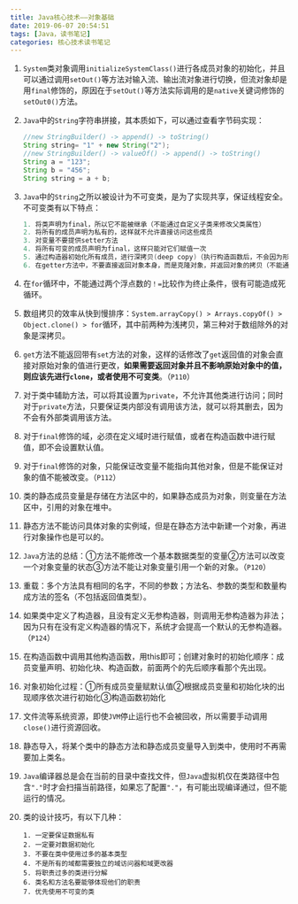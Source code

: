 ```yaml
---
title: Java核心技术——对象基础
date: 2019-06-07 20:54:51
tags: [Java，读书笔记]
categories: 核心技术读书笔记
---
```

1. `System`类对象调用`initializeSystemClass()`进行各成员对象的初始化，并且可以通过调用`setOut()`等方法对输入流、输出流对象进行切换，但流对象却是用`final`修饰的，原因在于`setOut()`等方法实际调用的是`native`关键词修饰的`setOut0()`方法。

2. `Java`中的`String`字符串拼接，其本质如下，可以通过查看字节码实现：

   ```java
   //new StringBuilder() -> append() -> toString()
   String string= "1" + new String("2");
   //new StringBuilder() -> valueOf() -> append() -> toString()
   String a = "123";
   String b = "456";
   String string = a + b;
   ```

3. `Java`中的`String`之所以被设计为不可变类，是为了实现共享，保证线程安全。不可变类有以下特点：

   ```java
   1. 将类声明为final，所以它不能被继承（不能通过自定义子类来修改父类属性）
   2. 将所有的成员声明为私有的，这样就不允许直接访问这些成员
   3. 对变量不要提供setter方法
   4. 将所有可变的成员声明为final，这样只能对它们赋值一次
   5. 通过构造器初始化所有成员，进行深拷贝(deep copy)（执行构造函数后，不会因为形参本身发生变化而影响对象的变量）
   6. 在getter方法中，不要直接返回对象本身，而是克隆对象，并返回对象的拷贝（不能通过get方法获取对象后在外部进行修改）
   ```

4. 在`for`循环中，不能通过两个浮点数的`！=`比较作为终止条件，很有可能造成死循环。

5. 数组拷贝的效率从快到慢排序：`System.arrayCopy() > Arrays.copyOf() > Object.clone() > for`循环，其中前两种为浅拷贝，第三种对于数组除外的对象是深拷贝。

6. `get`方法不能返回带有`set`方法的对象，这样的话修改了`get`返回值的对象会直接对原始对象的值进行更改，**如果需要返回对象并且不影响原始对象中的值，则应该先进行`clone`，或者使用不可变类**。（`P110`）

7. 对于类中辅助方法，可以将其设置为`private`，不允许其他类进行访问；同时对于`private`方法，只要保证类内部没有调用该方法，就可以将其删去，因为不会有外部类调用该方法。

8. 对于`final`修饰的域，必须在定义域时进行赋值，或者在构造函数中进行赋值，即不会设置默认值。

9. 对于`final`修饰的对象，只能保证改变量不能指向其他对象，但是不能保证对象的值不能被改变。（`P112`）

10. 类的静态成员变量是存储在方法区中的，如果静态成员为对象，则变量在方法区中，引用的对象在堆中。

11. 静态方法不能访问具体对象的实例域，但是在静态方法中新建一个对象，再进行对象操作也是可以的。

12. `Java`方法的总结：①方法不能修改一个基本数据类型的变量②方法可以改变一个对象变量的状态③方法不能让对象变量引用一个新的对象。（`P120`）

13. 重载：多个方法具有相同的名字，不同的参数；方法名、参数的类型和数量构成方法的签名（不包括返回值类型）。

14. 如果类中定义了构造器，且没有定义无参构造器，则调用无参构造器为非法；因为只有在没有定义构造器的情况下，系统才会提高一个默认的无参构造器。（`P124`）

15. 在构造函数中调用其他构造函数，用this即可；创建对象时的初始化顺序：成员变量声明、初始化块、构造函数，前面两个的先后顺序看那个先出现。

16. 对象初始化过程：①所有成员变量赋默认值②根据成员变量和初始化块的出现顺序依次进行初始化③构造函数初始化

17. 文件流等系统资源，即使`JVM`停止运行也不会被回收，所以需要手动调用`close()`进行资源回收。

18. 静态导入，将某个类中的静态方法和静态成员变量导入到类中，使用时不再需要加上类名。

19. `Java`编译器总是会在当前的目录中查找文件，但`Java`虚拟机仅在类路径中包含`"."`时才会扫描当前路径，如果忘了配置`"."`，有可能出现编译通过，但不能运行的情况。

20. 类的设计技巧，有以下几种：

    ```
    1. 一定要保证数据私有
    2. 一定要对数据初始化
    3. 不要在类中使用过多的基本类型
    4. 不是所有的域都需要独立的域访问器和域更改器
    5. 将职责过多的类进行分解
    6. 类名和方法名要能够体现他们的职责
    7. 优先使用不可变的类
    ```
